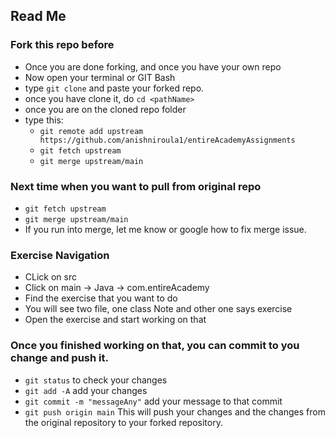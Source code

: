 ## Read Me

### Fork this repo before
- Once you are done forking, and once you have your own repo
- Now open your terminal or GIT Bash
- type `git clone` and paste your forked repo.
- once you have clone it, do `cd <pathName>`
- once you are on the cloned repo folder
- type this: 
  - `git remote add upstream https://github.com/anishniroula1/entireAcademyAssignments` 
  - `git fetch upstream`
  - `git merge upstream/main`

### Next time when you want to pull from original repo
- `git fetch upstream`
- `git merge upstream/main`
- If you run into merge, let me know or google how to fix merge issue.

### Exercise Navigation
 - CLick on src
 - Click on main -> Java -> com.entireAcademy
 - Find the exercise that you want to do
 - You will see two file, one class Note and other one says exercise
 - Open the exercise and start working on that

### Once you finished working on that, you can commit to you change and push it.
- `git status` to check your changes
- `git add -A` add your changes
- `git commit -m "messageAny"` add your message to that commit
- `git push origin main` This will push your changes and the changes from the original repository to your forked repository.